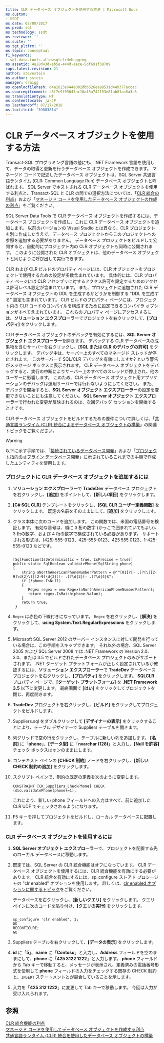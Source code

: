 ```yaml
---
title: CLR データベース オブジェクトを使用する方法 | Microsoft Docs
ms.custom:
- SSDT
ms.date: 02/09/2017
ms.prod: sql
ms.technology: ssdt
ms.reviewer: ''
ms.suite: ''
ms.tgt_pltfrm: ''
ms.topic: conceptual
f1_keywords:
- sql.data.tools.allowsqlclrdebugging
ms.assetid: 4a28d43d-eb5e-444d-aace-5df691f38709
caps.latest.revision: 21
author: stevestein
ms.author: sstein
manager: craigg
ms.openlocfilehash: d4a2823e644e002dbb326ea98531d449377accac
ms.sourcegitcommit: c8f7e9f05043ac10af8a742153e81ab81aa6a3c3
ms.translationtype: HT
ms.contentlocale: ja-JP
ms.lasthandoff: 07/17/2018
ms.locfileid: "39083814"
---
```

# <a name="how-to-work-with-clr-database-objects"></a>CLR データベース オブジェクトを使用する方法
Transact\-SQL プログラミング言語の他にも、.NET Framework 言語を使用して、データの取得と更新を行うデータベース オブジェクトを作成できます。 マネージド コードで記述したデータベース オブジェクトは、SQL Server 共通言語ランタイム (CLR: Common Language Run) データベース オブジェクトと呼ばれます。 SQL Server でホストされる CLR データベース オブジェクトを使用する利点と、Transact\-SQL と CLR の間での選択方法については、「[CLR 統合の利点](http://msdn.microsoft.com/en-us/library/ms131045.aspx)」および「[マネージド コードを使用したデータベース オブジェクトの作成の利点](http://msdn.microsoft.com/en-us/library/k2e1fb36.aspx)」をご覧ください。  
  
SQL Server Data Tools で CLR データベース オブジェクトを作成するには、データベース プロジェクトを作成し、これに CLR データベース オブジェクトを追加します。 以前のバージョンの Visual Studio とは異なり、CLR プロジェクトを別に作成したうえで、データベース プロジェクトからこのプロジェクトへの参照を追加する必要がありません。 データベース プロジェクトをビルドして公開すると、自動的にプロジェクト内の CLR オブジェクトも同時に公開されます。 このように公開された CLR オブジェクトは、他のデータベース オブジェクトと同じように呼び出して実行できます。  
  
CLR および CLR ビルドのプロパティ ページには、CLR オブジェクトをプロジェクトで使用するための設定が多数含まれています。 具体的には、CLR プロパティ ページには CLR アセンブリに対するアクセス許可を設定するためのアクセス許可レベル設定が含まれています。 また、プロジェクトに追加された CLR データベース オブジェクトの DDL を生成するかどうかを制御する "DDL を生成する" 設定も含まれています。 CLR ビルドのプロパティ ページには、プロジェクト内の CLR コードのコンパイルを構成するために設定できるコンパイラ オプションがすべて含まれています。 これらのプロパティ ページにアクセスするには、**ソリューション エクスプローラー**でプロジェクトを右クリックして、**[プロパティ]** をクリックします。  
  
CLR データベース オブジェクトのデバッグを有効にするには、**SQL Server オブジェクト エクスプローラー**を開きます。 デバッグする CLR データベースの成果物を含むサーバーを右クリックし、**[SQL または CLR のデバッグの許可]** をクリックします。 デバッグ中は、サーバー上のすべてのマネージド スレッドが停止されます。 このサーバーで SQL/CLR デバッグを有効にしますか? という警告がメッセージ ボックスに表示されます。 CLR データベース オブジェクトをデバッグすると、実行の中断によりサーバー上のすべてのスレッドが停止され、他のユーザーに影響します。 このため、CLR データベース オブジェクト用アプリケーションのデバッグは運用サーバーでは行わないようにしてください。 また、デバッグを開始すると、**SQL Server オブジェクト エクスプローラー**の設定を変更できないことにも注意してください。 **SQL Server オブジェクト エクスプローラー**で行われた変更が反映されるのは、次回デバッグ セッションを開始するときです。  
  
CLR データベース オブジェクトをビルドするための要件について詳しくは、「[共通言語ランタイム (CLR) 統合によるデータベース オブジェクトの構築](http://msdn.microsoft.com/en-us/library/ms131046.aspx)」の関連トピックをご覧ください。  
  
> [!WARNING]  
> 以下に示す手順では、「[接続されているデータベース開発](../ssdt/connected-database-development.md)」および「[プロジェクト指向のオフライン データベース開発](../ssdt/project-oriented-offline-database-development.md)」に示されているこれまでの手順で作成したエンティティを使用します。  
  
### <a name="to-add-a-clr-database-object-to-your-project"></a>プロジェクトに CLR データベース オブジェクトを追加するには  
  
1.  **ソリューション エクスプローラー**で **TradeDev** データベース プロジェクトを右クリックし、**[追加]** をポイントして、**[新しい項目]** をクリックします。  
  
2.  **[C# SQL CLR]** テンプレートをクリックし、**[SQL CLR ユーザー定義関数]** をクリックします。 既定の名前をそのままにして、**[追加]** をクリックします。  
  
3.  クラス本体に次のコードを追加します。 この関数では、米国の電話番号を検証します。 有効な番号は、順に 3 桁の数字 (かっこで囲まれていてもよい)、3 桁の数字、および 4 桁の数字で構成されている必要があります。 サポートされる形式は、(425) 555-0123、425-555-0123、425 555 0123、1-425-555-0123 などです。  
  
    ```  
  
    [SqlFunction(IsDeterministic = true, IsPrecise = true)]  
    public static SqlBoolean validatePhone(SqlString phone)  
    {  
        string aNorthAmericanPhoneNumberPattern = @"^[01]?[- .]?(\([2-9]\d{2}\)|[2-9]\d{2})[- .]?\d{3}[- .]?\d{4}$";  
        if (!phone.IsNull)  
        {  
           Regex regex = new Regex(aNorthAmericanPhoneNumberPattern);  
           return regex.IsMatch(phone.Value);  
        }  
        return true;  
     }  
    ```  
  
4.  `Regex` は赤色の下線付きになっています。 `Regex` を右クリックし、**[解決]** をクリックして、**using System.Text.RegularExpressions** をクリックします。  
  
5.  Microsoft SQL Server 2012 のサーバー インスタンスに対して開発を行っている場合は、この手順をスキップできます。 それ以外の場合、SQL Server 2005 および SQL Server 2008 では .NET Framework の Version 2.0、3.0、または 3.5 でビルドされたデータベース プロジェクトのみがサポートされます。 .NET ターゲット プラットフォームが正しく設定されているか確認するには、**ソリューション エクスプローラー**で **TradeDev** データベース プロジェクトを右クリックし、**[プロパティ]** をクリックします。 **SQLCLR** プロパティ ページで、**[ターゲット プラットフォーム]** を **.NET Framework 3.5** 以下に変更します。 最終画面で **[はい]** をクリックしてプロジェクトを閉じ、再度開きます。  
  
6.  **TradeDev** プロジェクトを右クリックし、**[ビルド]** をクリックしてプロジェクトをビルドします。  
  
7.  Suppliers.sql をダブルクリックして **[デザイナーの表示]** をクリックすることにより、テーブル デザイナーで Suppliers テーブルを開きます。  
  
8.  列グリッドで空の行をクリックし、テーブルに新しい列を追加します。 **[名前]** に「**phone**」、**[データ型]** に「**nvarchar (128)**」と入力し、**[Null を許容]** チェック ボックスはオンのままにします。  
  
9. コンテキスト ペインの **[CHECK 制約]** ノードを右クリックし、**[新しい CHECK 制約の追加]** をクリックします。  
  
10. スクリプト ペインで、制約の既定の定義を次のように変更します。  
  
    ```  
    CONSTRAINT [CK_Suppliers_CheckPhone] CHECK (dbo.validatePhone(phone)=1),  
    ```  
  
    これにより、新しい phone フィールドへの入力はすべて、前に追加した CLR UDF でチェックされるようになります。  
  
11. F5 キーを押してプロジェクトをビルドし、ローカル データベースに配置します。  
  
### <a name="to-use-clr-database-objects"></a>CLR データベース オブジェクトを使用するには  
  
1.  **SQL Server オブジェクト エクスプローラー**で、プロジェクトを配置する先のローカル データベースに移動します。  
  
2.  既定では、SQL Server の CLR 統合機能はオフになっています。 CLR データベース オブジェクトを使用するには、CLR 統合機能を有効にする必要があります。 CLR 統合を有効にするには、sp_configure ストアド プロシージャの "clr enabled" オプションを使用します。 詳しくは、[clr enabled オプションに関するトピック](http://msdn.microsoft.com/en-us/library/ms131048.aspx)をご覧ください。  
  
    データベースを右クリックし、**[新しいクエリ]** をクリックします。 クエリ ペインに次のコードを貼り付け、**[クエリの実行]** をクリックします。  
  
    ```  
  
    sp_configure 'clr enabled', 1;  
    GO  
    RECONFIGURE;  
    GO  
    ```  
  
3.  Suppliers テーブルを右クリックして、**[データの表示]** をクリックします。  
  
4.  **id** に「**5**」、**name** に「**Contoso**」と入力し、**Address** フィールドを空のままにして、**phone** に「**425 3122 1222**」と入力します。 **phone** フィールドから Tab キーで移動すると、メッセージが表示され、定義済みの電話番号形式を使用して **phone** フィールドの入力をチェックする既存の CHECK 制約と、`INSERT` ステートメントとが競合していることを示します。  
  
5.  入力を「**425 312 1222**」に変更して Tab キーで移動します。 今回は入力が受け入れられます。  
  
## <a name="see-also"></a>参照  
[CLR 統合機能の利点](http://msdn.microsoft.com/en-us/library/ms131045.aspx)  
[マネージド コードを使用してデータベース オブジェクトを作成する利点](http://msdn.microsoft.com/en-us/library/k2e1fb36.aspx)  
[共通言語ランタイム (CLR) 統合を使用したデータベース オブジェクトの構築](http://msdn.microsoft.com/en-us/library/ms131046.aspx)  
  
